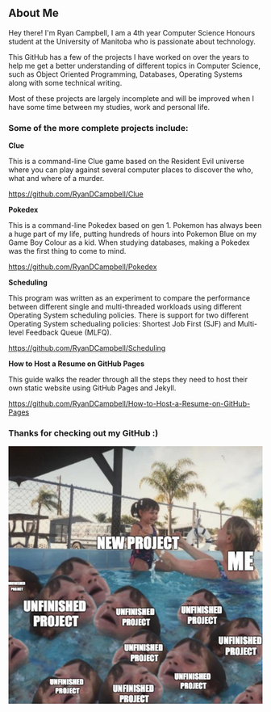 
## About Me

Hey there! I'm Ryan Campbell, I am a 4th year Computer Science Honours student at the University of Manitoba who is passionate about technology. 

This GitHub has a few of the projects I have worked on over the years to help me get a better understanding of different topics in Computer Science, such as Object Oriented Programming, Databases, Operating Systems along with some technical writing.

Most of these projects are largely incomplete and will be improved when I have some time between my studies, work and personal life.


### Some of the more complete projects include:

<b> Clue </b> 

This is a command-line Clue game based on the Resident Evil universe where you can play against several computer places to discover the who, what and where of a murder.

https://github.com/RyanDCampbell/Clue

<b> Pokedex </b>

This is a command-line Pokedex based on gen 1. Pokemon has always been a huge part of my life, putting hundreds of hours into Pokemon Blue on my Game Boy Colour as a kid. When studying databases, making a Pokedex was the first thing to come to mind.

https://github.com/RyanDCampbell/Pokedex

<b> Scheduling </b>

This program was written as an experiment to compare the performance between different single and multi-threaded workloads using different Operating System scheduling policies. There is support for two different Operating System schedualing policies: Shortest Job First (SJF) and Multi-level Feedback Queue (MLFQ).

https://github.com/RyanDCampbell/Scheduling

<b> How to Host a Resume on GitHub Pages </b>

This guide walks the reader through all the steps they need to host their own static website using GitHub Pages and Jekyll.

https://github.com/RyanDCampbell/How-to-Host-a-Resume-on-GitHub-Pages


### Thanks for checking out my GitHub :)
![GitHub Meme](https://github.com/RyanDCampbell/RyanDCampbell/blob/cecfd1fd7527e5cbf8ad099963f77407d74c5a77/GitHub%20Meme.jpg)
